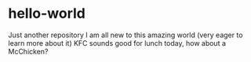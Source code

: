# hello-world
Just another repository
I am all new to this amazing world (very eager to learn more about it)
KFC sounds good for lunch today, how about a McChicken?
